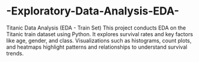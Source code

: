 # -Exploratory-Data-Analysis-EDA-
Titanic Data Analysis (EDA - Train Set)  This project conducts EDA on the Titanic train dataset using Python. It explores survival rates and key factors like age, gender, and class. Visualizations such as histograms, count plots, and heatmaps highlight patterns and relationships to understand survival trends.

